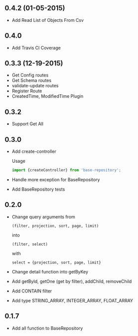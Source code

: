 ## 0.4.2 (01-05-2015)
* Add Read List of Objects From Csv

## 0.4.0
* Add Travis CI Coverage

## 0.3.3 (12-19-2015)
* Get Config routes
* Get Schema routes
* validate-update routes
* Register Route
* CreatedTime, ModifiedTime Plugin

## 0.3.2
* Support Get All

## 0.3.0
* Add create-controller

    Usage
    ```javascript
    import {createController} from 'base-repository';

    ```
* Handle more exception for BaseRepository
* Add BaseRepository tests

## 0.2.0

* Change query arguments
    from
    ```
    (filter, projection, sort, page, limit)
    ```
    into
    ```
    (filter, select)
    ```
    with
    ```
    select = {projection, sort, page, limit}
    ```

* Change detail function into getByKey

* Add getById, getOne (get by filter), addChild, removeChild

* Add CONTAIN filter

* Add type STRING_ARRAY, INTEGER_ARRAY, FLOAT_ARRAY

## 0.1.7

* Add all function to BaseRepository